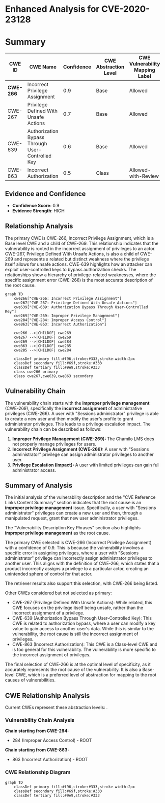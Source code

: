 # Enhanced Analysis for CVE-2020-23128

# Summary
| CWE ID  | CWE Name | Confidence | CWE Abstraction Level | CWE Vulnerability Mapping Label | CWE-Vulnerability Mapping Notes |
|-----------------|-----------------------------------------------------------------|------------|-------------------------|-----------------------------------|-----------------------------------------------------------------------------------|
| **CWE-266** | Incorrect Privilege Assignment | 0.9 | Base | Allowed | Primary CWE |
| CWE-267 | Privilege Defined With Unsafe Actions | 0.7 | Base | Allowed | Secondary Candidate |
| CWE-639 | Authorization Bypass Through User-Controlled Key | 0.6 | Base | Allowed | Secondary Candidate |
| CWE-863 | Incorrect Authorization | 0.5 | Class | Allowed-with-Review | Secondary Candidate |

## Evidence and Confidence

*   **Confidence Score:** 0.9
*   **Evidence Strength:** HIGH

## Relationship Analysis
The primary CWE is CWE-266, Incorrect Privilege Assignment, which is a Base level CWE and a child of CWE-269. This relationship indicates that the vulnerability is rooted in the incorrect assignment of privileges to an actor. CWE-267, Privilege Defined With Unsafe Actions, is also a child of CWE-269 and represents a related but distinct weakness where the privilege itself allows for unsafe actions. CWE-639 highlights how an attacker can exploit user-controlled keys to bypass authorization checks. The relationships show a hierarchy of privilege-related weaknesses, where the specific assignment error (CWE-266) is the most accurate description of the root cause.

```mermaid
graph TD
    cwe266["CWE-266: Incorrect Privilege Assignment"]
    cwe267["CWE-267: Privilege Defined With Unsafe Actions"]
    cwe639["CWE-639: Authorization Bypass Through User-Controlled Key"]
    cwe269["CWE-269: Improper Privilege Management"]
    cwe284["CWE-284: Improper Access Control"]
    cwe863["CWE-863: Incorrect Authorization"]
    
    cwe266 -->|CHILDOF| cwe269
    cwe267 -->|CHILDOF| cwe269
    cwe269 -->|CHILDOF| cwe284
    cwe863 -->|CHILDOF| cwe285
    cwe285 -->|CHILDOF| cwe284
    
    classDef primary fill:#f96,stroke:#333,stroke-width:2px
    classDef secondary fill:#69f,stroke:#333
    classDef tertiary fill:#9e9,stroke:#333
    class cwe266 primary
    class cwe267,cwe639,cwe863 secondary
```

## Vulnerability Chain
The vulnerability chain starts with the **improper privilege management** (CWE-269), specifically the **incorrect assignment** of administrative privileges (CWE-266). A user with "Sessions administrator" privilege is able to create a new user and then modify the user's profile to grant administrator privileges. This leads to a privilege escalation impact. The vulnerability chain can be described as follows:

1.  **Improper Privilege Management (CWE-269):** The Chamilo LMS does not properly manage privileges for users.
2.  **Incorrect Privilege Assignment (CWE-266):** A user with "Sessions administrator" privilege can assign administrator privileges to another user.
3.  **Privilege Escalation (Impact):** A user with limited privileges can gain full administrator access.

## Summary of Analysis
The initial analysis of the vulnerability description and the "CVE Reference Links Content Summary" section indicates that the root cause is an **improper privilege management** issue. Specifically, a user with "Sessions administrator" privileges can create a new user and then, through a manipulated request, grant that new user administrator privileges.

The "Vulnerability Description Key Phrases" section also highlights **improper privilege management** as the root cause.

The primary CWE selected is CWE-266 (Incorrect Privilege Assignment) with a confidence of 0.9. This is because the vulnerability involves a specific error in assigning privileges, where a user with "Sessions administrator" privilege can incorrectly assign administrator privileges to another user. This aligns with the definition of CWE-266, which states that a product incorrectly assigns a privilege to a particular actor, creating an unintended sphere of control for that actor.

The retriever results also support this selection, with CWE-266 being listed.

Other CWEs considered but not selected as primary:

*   CWE-267 (Privilege Defined With Unsafe Actions): While related, this CWE focuses on the privilege itself being unsafe, rather than the incorrect assignment of a privilege.
*   CWE-639 (Authorization Bypass Through User-Controlled Key): This CWE is related to authorization bypass, where a user can modify a key value to gain access to another user's data. While this is similar to the vulnerability, the root cause is still the incorrect assignment of privileges.
*   CWE-863 (Incorrect Authorization): This CWE is a Class-level CWE and is too general for this vulnerability. The vulnerability is more specific to the incorrect assignment of privileges.

The final selection of CWE-266 is at the optimal level of specificity, as it accurately represents the root cause of the vulnerability. It is also a Base-level CWE, which is a preferred level of abstraction for mapping to the root causes of vulnerabilities.


## CWE Relationship Analysis

Current CWEs represent these abstraction levels: .


### Vulnerability Chain Analysis

**Chain starting from CWE-284:**
- 284 (Improper Access Control) - ROOT


**Chain starting from CWE-863:**
- 863 (Incorrect Authorization) - ROOT



### CWE Relationship Diagram

```mermaid
graph TD
    classDef primary fill:#f96,stroke:#333,stroke-width:2px
    classDef secondary fill:#69f,stroke:#333
    classDef tertiary fill:#9e9,stroke:#333
```